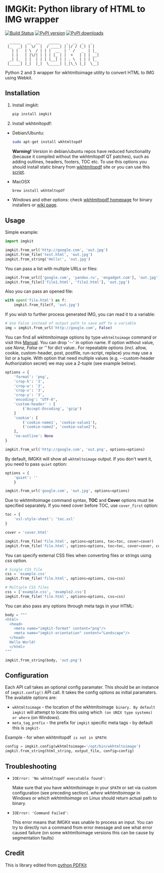 # IMGKit: Python library of HTML to IMG wrapper

[![Build Status](https://travis-ci.org/jarrekk/imgkit.svg?branch=master)](https://travis-ci.org/jarrekk/imgkit)
[![PyPI version](https://badge.fury.io/py/imgkit.svg)](https://badge.fury.io/py/imgkit)
[![PyPI downloads](https://vps.jarrekk.com:8443/api/v1.0/pypi/imgkit.svg)](https://vps.jarrekk.com:8443/api/v1.0/pypi/imgkit.svg)

```
  _____   __  __    _____   _  __  _   _
 |_   _| |  \/  |  / ____| | |/ / (_) | |
   | |   | \  / | | |  __  | ' /   _  | |_
   | |   | |\/| | | | |_ | |  <   | | | __|
  _| |_  | |  | | | |__| | | . \  | | | |_
 |_____| |_|  |_|  \_____| |_|\_\ |_|  \__|

```

Python 2 and 3 wrapper for wkhtmltoimage utility to convert HTML to IMG using Webkit.

## Installation

1. Install imgkit:

    ``` python
    pip install imgkit
    ```

2. Install wkhtmltopdf:

  * Debian/Ubuntu:

    ``` bash
    sudo apt-get install wkhtmltopdf
    ```

    **Warning!** Version in debian/ubuntu repos have reduced functionality (because it compiled without the wkhtmltopdf QT patches), such as adding outlines, headers, footers, TOC etc. To use this options you should install static binary from [wkhtmltopdf](http://wkhtmltopdf.org/) site or you can use this [script](https://github.com/jarrekk/imgkit/blob/master/travis/init.sh).

  * MacOSX

    ``` bash
    brew install wkhtmltopdf
    ```

  * Windows and other options: check [wkhtmltopdf homepage](http://wkhtmltopdf.org/) for binary installers or [wiki page](https://github.com/pdfkit/pdfkit/wiki/Installing-WKHTMLTOPDF).

## Usage

Simple example:

``` python
import imgkit

imgkit.from_url('http://google.com', 'out.jpg')
imgkit.from_file('test.html', 'out.jpg')
imgkit.from_string('Hello!', 'out.jpg')
```

You can pass a list with multiple URLs or files:

``` python
imgkit.from_url(['google.com', 'yandex.ru', 'engadget.com'], 'out.jpg')
imgkit.from_file(['file1.html', 'file2.html'], 'out.jpg')
```

Also you can pass an opened file:

``` python
with open('file.html') as f:
    imgkit.from_file(f, 'out.jpg')
```

If you wish to further process generated IMG, you can read it to a variable:

``` python
# Use False instead of output path to save pdf to a variable
img = imgkit.from_url('http://google.com', False)
```

You can find all wkhtmltoimage options by type `wkhtmltoimage` command or visit this [Manual](http://madalgo.au.dk/~jakobt/wkhtmltoxdoc/wkhtmltoimage_0.10.0_rc2-doc.html). You can drop '--' in option name. If option without value, use *None, False* or *''* for dict value:. For repeatable options (incl. allow, cookie, custom-header, post, postfile, run-script, replace) you may use a list or a tuple. With option that need multiple values (e.g. --custom-header Authorization secret) we may use a 2-tuple (see example below).

``` python
options = {
    'format': 'png',
    'crop-h': '3',
    'crop-w': '3',
    'crop-x': '3',
    'crop-y': '3',
    'encoding': "UTF-8",
    'custom-header' : [
        ('Accept-Encoding', 'gzip')
    ]
    'cookie': [
        ('cookie-name1', 'cookie-value1'),
        ('cookie-name2', 'cookie-value2'),
    ],
    'no-outline': None
}

imgkit.from_url('http://google.com', 'out.png', options=options)
```

By default, IMGKit will show all `wkhtmltoimage` output. If you don't want it, you need to pass `quiet` option:


``` python
options = {
    'quiet': ''
    }

imgkit.from_url('google.com', 'out.jpg', options=options)
```

Due to wkhtmltoimage command syntax, **TOC** and **Cover** options must be specified separately. If you need cover before TOC, use `cover_first` option:

``` python
toc = {
    'xsl-style-sheet': 'toc.xsl'
}

cover = 'cover.html'

imgkit.from_file('file.html', options=options, toc=toc, cover=cover)
imgkit.from_file('file.html', options=options, toc=toc, cover=cover, cover_first=True)
```

You can specify external CSS files when converting files or strings using *css* option.

``` python
# Single CSS file
css = 'example.css'
imgkit.from_file('file.html', options=options, css=css)

# Multiple CSS files
css = ['example.css', 'example2.css']
imgkit.from_file('file.html', options=options, css=css)
```

You can also pass any options through meta tags in your HTML:


``` python
body = """
<html>
  <head>
    <meta name="imgkit-format" content="png"/>
    <meta name="imgkit-orientation" content="Landscape"/>
  </head>
  Hello World!
  </html>
"""

imgkit.from_string(body, 'out.png')
```

## Configuration

Each API call takes an optional config paramater. This should be an instance of `imgkit.config()` API call. It takes the config options as initial paramaters. The available options are:

* `wkhtmltoimage` - the location of the wkhtmltoimage` binary. By default imgkit` will attempt to locate this using which` (on UNIX type systems) or where` (on Windows).
* `meta_tag_prefix` - the prefix for `imgkit` specific meta tags - by default this is `imgkit-`

Example - for when wkhtmltopdf` is not in $PATH`:

``` python
config = imgkit.config(wkhtmltoimage='/opt/bin/wkhtmltoimage')
imgkit.from_string(html_string, output_file, config=config)
```


## Troubleshooting

* `IOError: 'No wkhtmltopdf executable found'`:

  Make sure that you have wkhtmltoimage in your `$PATH` or set via custom configuration (see preceding section). *where wkhtmltoimage* in Windows or *which wkhtmltoimage* on Linux should return actual path to binary.

* `IOError: 'Command Failed'`:

  This error means that IMGKit was unable to process an input. You can try to directly run a command from error message and see what error caused failure (on some wkhtmltoimage versions this can be cause by segmentation faults)

## Credit

This is library edited from [python PDFKit](https://github.com/JazzCore/python-pdfkit)
